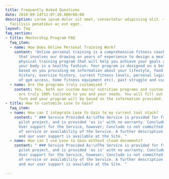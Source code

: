 ```yaml
---
title: Frequently Asked Questions
date: 2018-09-24T11:07:10.000+06:00
description: Lorem ipsum dolor sit amet, consectetur adipiscing elit. <br> Sit aliquet
  facilisis penatibus ac est eget.
layout: faq
faq_section:
- title: Mentorship Program FAQ
  faq_item:
  - name: How Does Online Personal Training Work?
    content: 'Online personal training is a comprehensive fitness coaching service
      that involves our drawing on years of experience to design a meal planner and
      physical training program that will help you achieve your goals and transform
      your body in a healthy fashion. Your program is designed on a bespoke basis
      based on you providing me information about your lifestyle, food habits, diet
      history, exercise history, current fitness levels, personal logistics (by way
      of gym access, home fitness equipment etc), past struggle and current preferences. '
  - name: Are the programs truly customised ?
    content: Yes, both our custom macro/ nutrition programs and custom training programs
      are truly 100% tailored to you and your needs. You will fill out a comprehensive
      form and your program will be based on the information provided.
- title: How to customize Lose to Gain?
  faq_item:
  - name: How can I integrate Lose to Gain to my current tool stack?
    content: " ### Service Provided As:\nThe Service is provided for free during this
      pilot project, and is provided 'as is' with no warranty. Conclude will provide
      User support for the Service, however; Conclude is not committed to any level
      of service or availability of the Service. A further description of the Service
      and our user support is available at the Site. "
  - name: How can I use Lose to Gain without cloud documents?
    content: " ### Service Provided As:\nThe Service is provided for free during this
      pilot project, and is provided 'as is' with no warranty. Conclude will provide
      User support for the Service, however; Conclude is not committed to any level
      of service or availability of the Service. A further description of the Service
      and our user support is available at the Site. "

---
```

